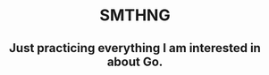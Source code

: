<h1 align="center">SMTHNG</h1>

<h2 align="center">Just practicing everything I am interested in about Go.<h2>
